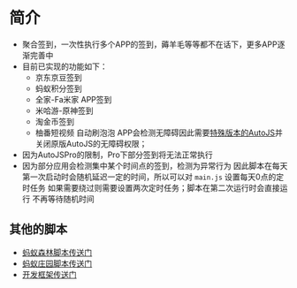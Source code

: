 # 简介

- 聚合签到，一次性执行多个APP的签到，薅羊毛等等都不在话下，更多APP逐渐完善中
- 目前已实现的功能如下：
  - 京东京豆签到
  - 蚂蚁积分签到
  - 全家-Fa米家 APP签到
  - 米哈游-原神签到
  - 淘金币签到
  - 柚番短视频 自动刷泡泡 APP会检测无障碍因此需要[特殊版本的AutoJS](https://github.com/TonyJiangWJ/Auto.js/releases/download/v4.1.1/AntiDetect.20210628.-armeabi.apk)并关闭原版AutoJS的无障碍权限；
- 因为AutoJSPro的限制，Pro下部分签到将无法正常执行
- 因为部分应用会检测集中某个时间点的签到，检测为异常行为 因此脚本在每天第一次启动时会随机延迟一定的时间，所以可以对 `main.js` 设置每天0点的定时任务 如果需要绕过则需要设置两次定时任务；脚本在第二次运行时会直接运行 不再等待随机时间

## 其他的脚本

- [蚂蚁森林脚本传送门](https://github.com/TonyJiangWJ/Ant-Forest)
- [蚂蚁庄园脚本传送门](https://github.com/TonyJiangWJ/Ant-Manor)
- [开发框架传送门](https://github.com/TonyJiangWJ/AutoScriptBase)
